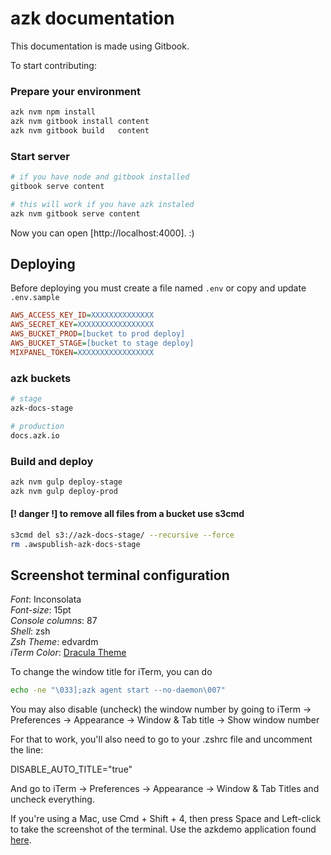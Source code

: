 # azk documentation

This documentation is made using Gitbook.

To start contributing:

### Prepare your environment

```sh
azk nvm npm install
azk nvm gitbook install content
azk nvm gitbook build   content
```

### Start server

```sh
# if you have node and gitbook installed
gitbook serve content

# this will work if you have azk instaled
azk nvm gitbook serve content
```

Now you can open [http://localhost:4000]. :)

## Deploying

Before deploying you must create a file named `.env` or copy and update `.env.sample`

```ini
AWS_ACCESS_KEY_ID=XXXXXXXXXXXXXX
AWS_SECRET_KEY=XXXXXXXXXXXXXXXXX
AWS_BUCKET_PROD=[bucket to prod deploy]
AWS_BUCKET_STAGE=[bucket to stage deploy]
MIXPANEL_TOKEN=XXXXXXXXXXXXXXXXX
```

### azk buckets

```sh
# stage
azk-docs-stage

# production
docs.azk.io
```

### Build and deploy

```sh
azk nvm gulp deploy-stage
azk nvm gulp deploy-prod
```

#### [! danger !] to remove all files from a bucket use s3cmd

```sh
s3cmd del s3://azk-docs-stage/ --recursive --force
rm .awspublish-azk-docs-stage
```

## Screenshot terminal configuration

_Font_: Inconsolata  
_Font-size_: 15pt  
_Console columns_: 87  
_Shell_: zsh  
_Zsh Theme_: edvardm  
_iTerm Color_: [Dracula Theme](https://github.com/zenorocha/dracula-theme)  

To change the window title for iTerm, you can do  

```sh
echo -ne "\033];azk agent start --no-daemon\007"
```

You may also disable (uncheck) the window number by going to iTerm -> Preferences -> Appearance -> Window & Tab title -> Show window number

For that to work, you'll also need to go to your .zshrc file and uncomment the line:

DISABLE_AUTO_TITLE="true"

And go to iTerm -> Preferences -> Appearance -> Window & Tab Titles and uncheck everything.

If you're using a Mac, use Cmd + Shift + 4, then press Space and Left-click to take the screenshot of the terminal. Use the azkdemo application found [here](https://github.com/azukiapp/azkdemo).
